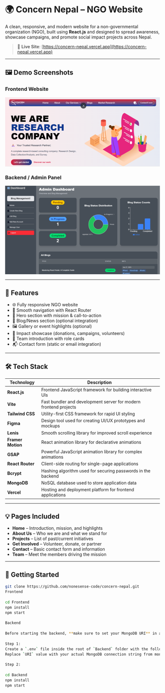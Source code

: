 # 🌍 Concern Nepal – NGO Website

A clean, responsive, and modern website for a non-governmental organization (NGO), built using **React.js** and designed to spread awareness, showcase campaigns, and promote social impact projects across Nepal.

> 🔗 **Live Site**: [https://concern-nepal.vercel.app](https://concern-nepal.vercel.app)

---

## 🖼️ Demo Screenshots

### Frontend Website

![Frontend Demo](./DemoImages/Frontend-Demo.png)

### Backend / Admin Panel

![Backend Demo](./DemoImages/Backend-Demo.png)

---

## 📌 Features

- 🌐 Fully responsive NGO website
- 🧭 Smooth navigation with React Router
- 💬 Hero section with mission & call-to-action
- 📝 Blog/News section (optional integration)
- 🖼️ Gallery or event highlights (optional)
- 📣 Impact showcase (donations, campaigns, volunteers)
- 📇 Team introduction with role cards
- 📬 Contact form (static or email integration)

---

## 🛠 Tech Stack

| Technology        | Description                                                      |
| ----------------- | ---------------------------------------------------------------- |
| **React.js**      | Frontend JavaScript framework for building interactive UIs       |
| **Vite**          | Fast bundler and development server for modern frontend projects |
| **Tailwind CSS**  | Utility-first CSS framework for rapid UI styling                 |
| **Figma**         | Design tool used for creating UI/UX prototypes and mockups       |
| **Lenis**         | Smooth scrolling library for improved scroll experience          |
| **Framer Motion** | React animation library for declarative animations               |
| **GSAP**          | Powerful JavaScript animation library for complex animations     |
| **React Router**  | Client-side routing for single-page applications                 |
| **Bcrypt**        | Hashing algorithm used for securing passwords in the backend     |
| **MongoDB**       | NoSQL database used to store application data                    |
| **Vercel**        | Hosting and deployment platform for frontend applications        |

---

## 💡 Pages Included

- **Home** – Introduction, mission, and highlights
- **About Us** – Who we are and what we stand for
- **Projects** – List of past/current initiatives
- **Get Involved** – Volunteer, donate, or partner
- **Contact** – Basic contact form and information
- **Team** – Meet the members driving the mission

---

## 🚀 Getting Started

```bash
git clone https://github.com/nonesense-code/concern-nepal.git
Frontend

cd Frontend
npm install
npm start

Backend

Before starting the backend, **make sure to set your MongoDB URI** in an environment variable.

Step 1:
Create a `.env` file inside the root of `Backend` folder with the following content:
Replace `URI` value with your actual MongoDB connection string from mongodb atlas.

Step 2:

cd Backend
npm install
npm start
```
